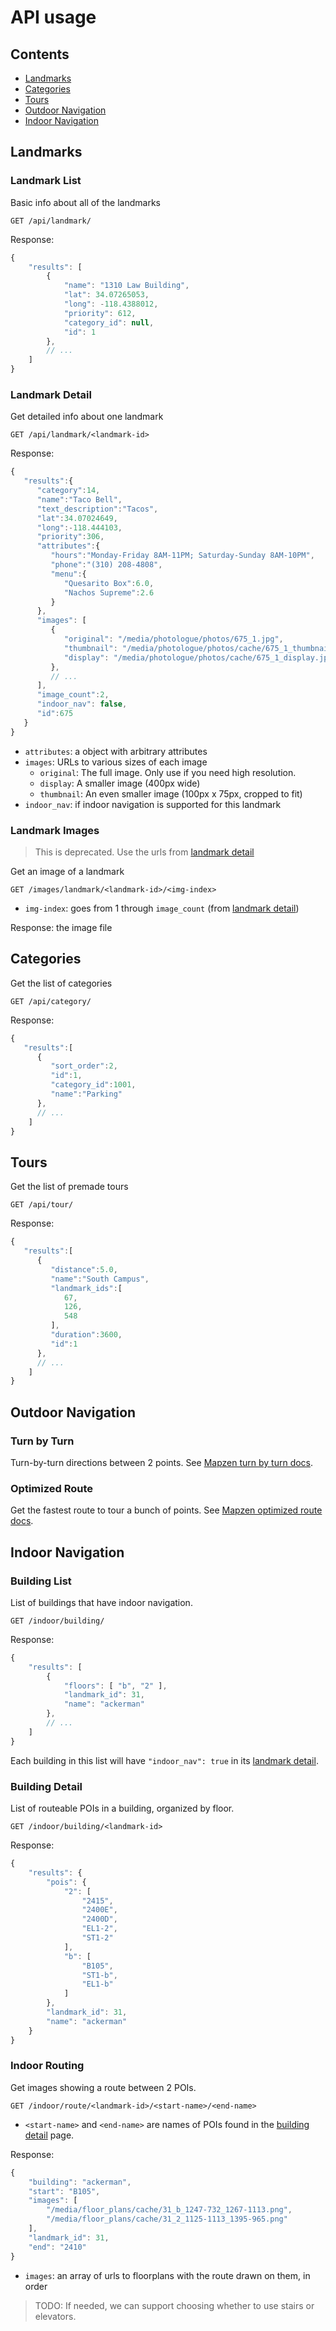 # API usage

## Contents
- [Landmarks](#landmarks)
- [Categories](#categories)
- [Tours](#tours)
- [Outdoor Navigation](#outdoor-navigation)
- [Indoor Navigation](#indoor-navigation)

## Landmarks

### Landmark List
Basic info about all of the landmarks
```
GET /api/landmark/
```
Response:
```js
{
    "results": [
        {
            "name": "1310 Law Building",
            "lat": 34.07265053,
            "long": -118.4388012,
            "priority": 612,
            "category_id": null,
            "id": 1
        },
        // ...
    ]
}
```

### Landmark Detail
Get detailed info about one landmark
```
GET /api/landmark/<landmark-id>
```
Response:
```js
{  
   "results":{  
      "category":14,
      "name":"Taco Bell",
      "text_description":"Tacos",
      "lat":34.07024649,
      "long":-118.444103,
      "priority":306,
      "attributes":{  
         "hours":"Monday-Friday 8AM-11PM; Saturday-Sunday 8AM-10PM",
         "phone":"(310) 208-4808",
         "menu":{  
            "Quesarito Box":6.0,
            "Nachos Supreme":2.6
         }
      },
      "images": [
         {
            "original": "/media/photologue/photos/675_1.jpg",
            "thumbnail": "/media/photologue/photos/cache/675_1_thumbnail.jpg",
            "display": "/media/photologue/photos/cache/675_1_display.jpg"
         },
         // ...
      ],
      "image_count":2,
      "indoor_nav": false,
      "id":675
   }
}
```
- `attributes`: a object with arbitrary attributes
- `images`: URLs to various sizes of each image
    - `original`: The full image. Only use if you need high resolution.
    - `display`: A smaller image (400px wide)
    - `thumbnail`: An even smaller image (100px x 75px, cropped to fit)
- `indoor_nav`: if indoor navigation is supported for this landmark

### Landmark Images

> This is deprecated. Use the urls from [landmark detail](#landmark-detail)

Get an image of a landmark

```
GET /images/landmark/<landmark-id>/<img-index>
```
- `img-index`: goes from 1 through `image_count` (from [landmark detail](#landmark-detail))

Response: the image file


## Categories
Get the list of categories
```
GET /api/category/
```
Response:
```js
{  
   "results":[  
      {  
         "sort_order":2,
         "id":1,
         "category_id":1001,
         "name":"Parking"
      },
      // ...
    ]
}
```


## Tours
Get the list of premade tours
```
GET /api/tour/
```
Response:
```js
{  
   "results":[  
      {  
         "distance":5.0,
         "name":"South Campus",
         "landmark_ids":[  
            67,
            126,
            548
         ],
         "duration":3600,
         "id":1
      },
      // ...
    ]
}
```


## Outdoor Navigation

### Turn by Turn
Turn-by-turn directions between 2 points. See [Mapzen turn by turn docs](https://mapzen.com/documentation/mobility/turn-by-turn/api-reference).

### Optimized Route
Get the fastest route to tour a bunch of points. See [Mapzen optimized route docs](https://mapzen.com/documentation/mobility/optimized/api-reference).


## Indoor Navigation

### Building List
List of buildings that have indoor navigation.
```
GET /indoor/building/
```
Response:
```js
{
    "results": [
        {
            "floors": [ "b", "2" ],
            "landmark_id": 31,
            "name": "ackerman"
        },
        // ...
    ]
}
```

Each building in this list will have `"indoor_nav": true` in its
[landmark detail](#landmark-detail).

### Building Detail
List of routeable POIs in a building, organized by floor.
```
GET /indoor/building/<landmark-id>
```
Response:
```js
{
    "results": {
        "pois": {
            "2": [
                "2415",
                "2400E",
                "2400D",
                "EL1-2",
                "ST1-2"
            ],
            "b": [
                "B105",
                "ST1-b",
                "EL1-b"
            ]
        },
        "landmark_id": 31,
        "name": "ackerman"
    }
}
```

### Indoor Routing
Get images showing a route between 2 POIs.
```
GET /indoor/route/<landmark-id>/<start-name>/<end-name>
```
- `<start-name>` and `<end-name>` are names of POIs found in the
  [building detail](#building-detail) page.

Response:
```js
{
    "building": "ackerman",
    "start": "B105",
    "images": [
        "/media/floor_plans/cache/31_b_1247-732_1267-1113.png",
        "/media/floor_plans/cache/31_2_1125-1113_1395-965.png"
    ],
    "landmark_id": 31,
    "end": "2410"
}
```
- `images`: an array of urls to floorplans with the route drawn on them, in order

> TODO: If needed, we can support choosing whether to use stairs or elevators.
